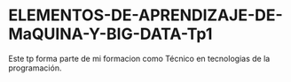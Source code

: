 # ELEMENTOS-DE-APRENDIZAJE-DE-MaQUINA-Y-BIG-DATA-Tp1
Este tp forma parte de mi formacion como Técnico en tecnologias de la programación.
